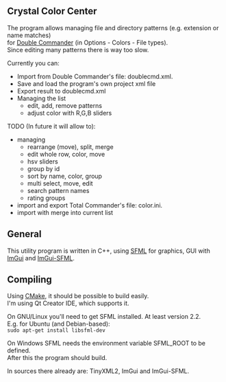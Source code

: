 
## Crystal Color Center
The program allows managing file and directory patterns (e.g. extension or name matches)  
for [Double Commander](http://doublecmd.sourceforge.net/) (in Options - Colors - File types).  
Since editing many patterns there is way too slow.  

Currently you can:
- Import from Double Commander's file: doublecmd.xml.
- Save and load the program's own project xml file
- Export result to doublecmd.xml
- Managing the list
  * edit, add, remove patterns
  * adjust color with R,G,B sliders

TODO (In future it will allow to):
- managing
  * rearrange (move), split, merge
  * edit whole row, color, move
  * hsv sliders
  * group by id
  * sort by name, color, group
  * multi select, move, edit
  * search pattern names
  * rating groups
- import and export Total Commander's file: color.ini.
- import with merge into current list

## General
This utility program is written in C++, using [SFML](https://github.com/SFML/SFML) for graphics,
GUI with [ImGui](https://github.com/ocornut/imgui) and [ImGui-SFML](https://github.com/eliasdaler/imgui-sfml).

## Compiling
Using [CMake](https://cmake.org/), it should be possible to build easily.  
I'm using Qt Creator IDE, which supports it.  

On GNU/Linux you'll need to get SFML installed. At least version 2.2.  
E.g. for Ubuntu (and Debian-based):  
`sudo apt-get install libsfml-dev`  

On Windows SFML needs the environment variable SFML_ROOT to be defined.  
After this the program should build.  

In sources there already are: TinyXML2, ImGui and ImGui-SFML.  

